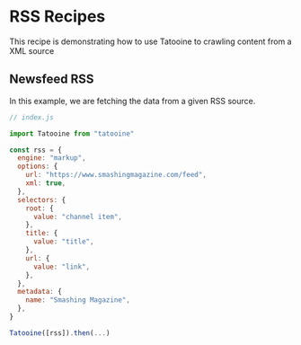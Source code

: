 # RSS Recipes

This recipe is demonstrating how to use Tatooine to crawling content from a XML source

## Newsfeed RSS

In this example, we are fetching the data from a given RSS source.

```js
// index.js

import Tatooine from "tatooine"

const rss = {
  engine: "markup",
  options: {
    url: "https://www.smashingmagazine.com/feed",
    xml: true,
  },
  selectors: {
    root: {
      value: "channel item",
    },
    title: {
      value: "title",
    },
    url: {
      value: "link",
    },
  },
  metadata: {
    name: "Smashing Magazine",
  },
}

Tatooine([rss]).then(...)
```
